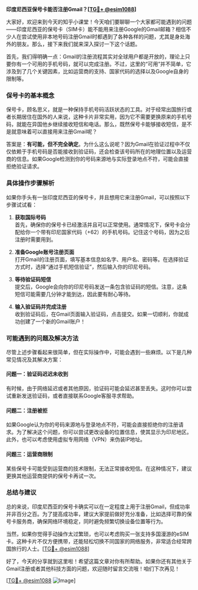 **印度尼西亚保号卡能否注册Gmail？[[TG💪+ @esim1088](https://t.me/s/esim1088)]**

大家好，欢迎来到今天的知乎小课堂！今天咱们要聊聊一个大家都可能遇到的问题——印度尼西亚的保号卡（SIM卡）能不能用来注册Google的Gmail邮箱？相信不少人在尝试使用非本地号码注册Gmail时都遇到了各种各样的问题，尤其是身处海外的朋友。那么，接下来我们就来深入探讨一下这个话题。

首先，我们得明确一点：Gmail的注册流程其实对全球用户都是开放的，理论上只要你有一个可用的手机号码，就可以完成注册。不过，这里的“可用”并不简单，它涉及到了几个关键因素，比如运营商的支持、国家代码的选择以及Google自身的限制等。

### **保号卡的基本概念**

保号卡，顾名思义，就是一种保持手机号码活跃状态的工具。对于经常出国旅行或者长期居住在国外的人来说，这种卡片非常实用，因为它不需要更换原来的手机号码，就能在异国他乡继续接收短信和电话。那么，既然保号卡能够接收短信，是不是就意味着可以直接用来注册Gmail呢？

答案是：**有可能，但不完全确定**。为什么这么说呢？因为Gmail在验证过程中不仅仅依赖于手机号码是否能接收到验证码，还会检查该号码所在的地理位置以及运营商的信息。如果Google检测到你的号码来源地与实际登录地点不符，可能会直接拒绝验证请求。

### **具体操作步骤解析**

如果你手头有一张印度尼西亚的保号卡，并且想用它来注册Gmail，可以按照以下步骤试试看：

1. **获取国际号码**  
   首先，确保你的保号卡已经激活并且可以正常使用。通常情况下，保号卡会分配给你一个带有印尼国家代码（+62）的手机号码。记住这个号码，因为之后注册时需要用到。

2. **准备Google账号注册页面**  
   打开Gmail的注册页面，填写基本信息如名字、用户名、密码等。在选择验证方式时，选择“通过手机短信验证”，然后输入你的印尼号码。

3. **等待验证码短信**  
   提交后，Google会向你的印尼号码发送一条包含验证码的短信。注意，这条短信可能需要几分钟才能到达，因此要有耐心等待。

4. **输入验证码并完成注册**  
   收到验证码后，在Gmail页面输入验证码，点击提交。如果一切顺利，你就成功创建了一个新的Gmail账户！

### **可能遇到的问题及解决方法**

尽管上述步骤看起来很简单，但在实际操作中，可能会遇到一些麻烦。以下是几种常见情况及其解决方案：

#### **问题一：验证码迟迟未收到**
有时候，由于网络延迟或者其他原因，验证码可能会延迟甚至丢失。这时你可以尝试重新发送验证码，或者直接联系Google客服寻求帮助。

#### **问题二：注册被拒**
如果Google认为你的号码来源地与登录地点不符，可能会直接拒绝你的注册请求。为了解决这个问题，你可以尝试更改设备的位置信息，使其显示为印尼地区。此外，也可以考虑使用虚拟专用网络（VPN）来伪装IP地址。

#### **问题三：运营商限制**
某些保号卡可能受到运营商的技术限制，无法正常接收短信。在这种情况下，建议更换其他运营商提供的保号卡再试一次。

### **总结与建议**

总的来说，印度尼西亚的保号卡确实可以在一定程度上用于注册Gmail，但成功率并非百分之百。为了提高成功率，建议大家提前做好充分准备，比如选择可靠的保号卡服务商，确保网络环境稳定，同时避免频繁切换设备位置等行为。

当然，如果你觉得手动操作太过繁琐，也可以考虑购买一张支持多国漫游的eSIM卡。这种卡片不仅方便携带，还能轻松切换不同国家的网络服务，非常适合经常跨国旅行的人士。[[TG💪+ @esim1088](https://t.me/s/esim1088)]

好了，今天的分享就到这里啦！希望这篇文章对你有所帮助。如果你还有其他关于Gmail注册或者其他科技方面的问题，欢迎随时留言交流哦！咱们下次再见！

[[TG💪+ @esim1088](https://t.me/s/esim1088) ![Image](https://i.postimg.cc/4NQfJmqS/Snipaste-2025-05-13-00-14-12.png)]
